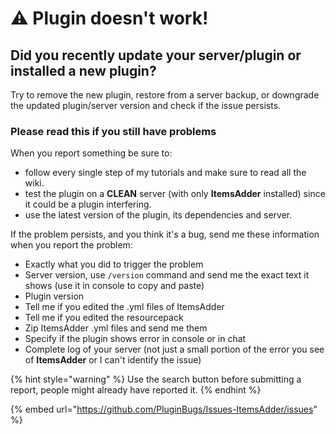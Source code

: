 # ⚠ Plugin doesn't work!

## Did you recently update your server/plugin or installed a new plugin?

Try to remove the new plugin, restore from a server backup, or downgrade the updated plugin/server version and check if the issue persists.

### **Please read this if you still have problems** <a href="#if-you-still-have-problems-please-read-this-and-then-contact-me" id="if-you-still-have-problems-please-read-this-and-then-contact-me"></a>

When you report something be sure to:

* follow every single step of my tutorials and make sure to read all the wiki.&#x20;
* test the plugin on a **CLEAN** server (with only **ItemsAdder** installed) since it could be a plugin interfering.
* use the latest version of the plugin, its dependencies and server.

If the problem persists, and you think it's a bug, send me these information when you report the problem:

* Exactly what you did to trigger the problem
* Server version, use `/version` command and send me the exact text it shows (use it in console to copy and paste)
* Plugin version
* Tell me if you edited the .yml files of ItemsAdder
* Tell me if you edited the resourcepack
* Zip ItemsAdder .yml files and send me them
* Specify if the plugin shows error in console or in chat
* Complete log of your server (not just a small portion of the error you see of **ItemsAdder** or I can't identify the issue)

{% hint style="warning" %}
Use the search button before submitting a report, people might already have reported it.
{% endhint %}

{% embed url="https://github.com/PluginBugs/Issues-ItemsAdder/issues" %}
